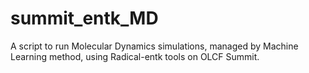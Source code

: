 # summit_entk_MD
A script to run Molecular Dynamics simulations, managed by Machine Learning method, using Radical-entk tools on OLCF Summit. 
